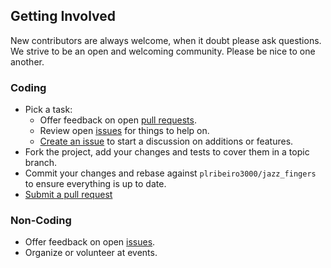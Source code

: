 ## Getting Involved

New contributors are always welcome, when it doubt please ask questions. We strive to be an open and welcoming community. Please be nice to one another.

### Coding

* Pick a task:
  * Offer feedback on open [pull requests](https://github.com/plribeiro3000/jazz_fingers/pulls).
  * Review open [issues](https://github.com/plribeiro3000/jazz_fingers/issues) for things to help on.
  * [Create an issue](https://github.com/plribeiro3000/jazz_fingers/issues/new) to start a discussion on additions or features.
* Fork the project, add your changes and tests to cover them in a topic branch.
* Commit your changes and rebase against `plribeiro3000/jazz_fingers` to ensure everything is up to date.
* [Submit a pull request](https://github.com/plribeiro3000/jazz_fingers/compare/)

### Non-Coding

* Offer feedback on open [issues](https://github.com/plribeiro3000/jazz_fingers/issues).
* Organize or volunteer at events.
